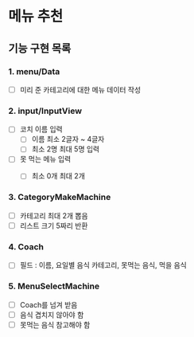 # 메뉴 추천
## 기능 구현 목록
### 1. menu/Data
- [ ] 미리 준 카테고리에 대한 메뉴 데이터 작성
### 2. input/InputView
- [ ] 코치 이름 입력
  - [ ] 이름 최소 2글자 ~ 4글자
  - [ ] 최소 2명 최대 5명 입력
- [ ] 못 먹는 메뉴 입력
  - [ ] 최소 0개 최대 2개
  
    
### 3. CategoryMakeMachine
- [ ] 카테고리 최대 2개 뽑음
- [ ] 리스트 크기 5짜리 반환

### 4. Coach
- [ ] 필드 : 이름, 요일별 음식 카테고리, 못먹는 음식, 먹을 음식

### 5. MenuSelectMachine
- [ ] Coach를 넘겨 받음
- [ ] 음식 겹치지 않아야 함
- [ ] 못먹는 음식 참고해야 함